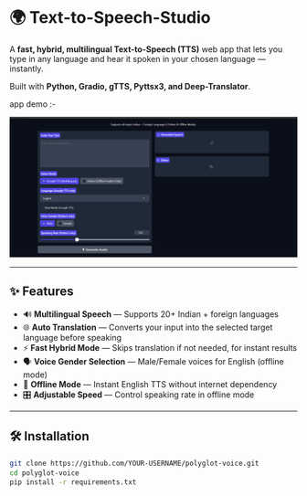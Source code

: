 # 🌍 Text-to-Speech-Studio

A **fast, hybrid, multilingual Text-to-Speech (TTS)** web app that lets you type in any language and hear it spoken in your chosen language — instantly.

Built with **Python, Gradio, gTTS, Pyttsx3, and Deep-Translator**.

app demo :- 

![App Preview](https://github.com/Tanmay1112004/Text-to-Speech-Studio/blob/main/Screenshot%202025-08-09%20095523.png?raw=true)

---

## ✨ Features
- 🔊 **Multilingual Speech** — Supports 20+ Indian + foreign languages
- 🌐 **Auto Translation** — Converts your input into the selected target language before speaking
- ⚡ **Fast Hybrid Mode** — Skips translation if not needed, for instant results
- 🗣 **Voice Gender Selection** — Male/Female voices for English (offline mode)
- 📴 **Offline Mode** — Instant English TTS without internet dependency
- 🎛 **Adjustable Speed** — Control speaking rate in offline mode

---

## 🛠 Installation
```bash
git clone https://github.com/YOUR-USERNAME/polyglot-voice.git
cd polyglot-voice
pip install -r requirements.txt
